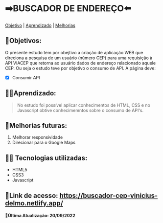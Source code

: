 # ➡️BUSCADOR DE ENDEREÇO⬅️

[Objetivo](#Objetivo) |
[Aprendizado](#Aprendizado) |
[Melhorias](#Melhorias-futuras)

## 🎯Objetivos:
O presente estudo tem por obejtivo a criação de aplicação WEB que direciona a pesquisa de um usuário (número CEP) para uma requisição à API VIACEP que retorna ao usuário dados de endereço relacionado aquele CEP. Ou seja o estudo teve por objetivo o consumo de API. A página deve:

- [x] Consumir API


## 👨‍🏫Aprendizado:
> No estudo foi possível aplicar conhecimentos de HTML, CSS e no Javascript obtive conhecimemntos sobre o consumo de API's.

## 🚀Melhorias futuras:

1. Melhorar responsividade
2. Direcionar para o Google Maps


## 👨‍💻 Tecnologias utilizadas:
* HTML5
* CSS3
* Javascript

## 🔗Link de acesso: **https://buscador-cep-vinicius-delmo.netlify.app/**
#### 🔄Última Atualização: 20/09/2022
  